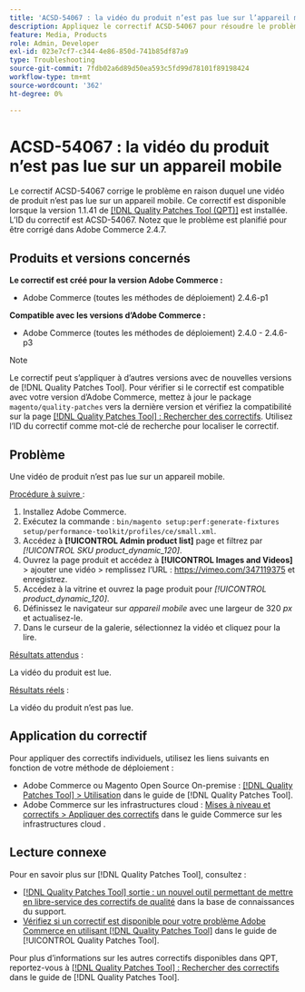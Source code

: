 ```yaml
---
title: 'ACSD-54067 : la vidéo du produit n’est pas lue sur l’appareil mobile'
description: Appliquez le correctif ACSD-54067 pour résoudre le problème d’Adobe Commerce en raison duquel une vidéo de produit n’est pas lue sur un appareil mobile.
feature: Media, Products
role: Admin, Developer
exl-id: 023e7cf7-c344-4e86-850d-741b85df87a9
type: Troubleshooting
source-git-commit: 7fdb02a6d89d50ea593c5fd99d78101f89198424
workflow-type: tm+mt
source-wordcount: '362'
ht-degree: 0%

---
```


# ACSD-54067 : la vidéo du produit n’est pas lue sur un appareil mobile

Le correctif ACSD-54067 corrige le problème en raison duquel une vidéo de produit n’est pas lue sur un appareil mobile. Ce correctif est disponible lorsque la version 1.1.41 de [[!DNL Quality Patches Tool (QPT)]](https://experienceleague.adobe.com/fr/docs/commerce-operations/tools/quality-patches-tool/quality-patches-tool-to-self-serve-quality-patches) est installée. L’ID du correctif est ACSD-54067. Notez que le problème est planifié pour être corrigé dans Adobe Commerce 2.4.7.

## Produits et versions concernés

**Le correctif est créé pour la version Adobe Commerce :**

* Adobe Commerce (toutes les méthodes de déploiement) 2.4.6-p1

**Compatible avec les versions d’Adobe Commerce :**

* Adobe Commerce (toutes les méthodes de déploiement) 2.4.0 - 2.4.6-p3

>[!NOTE]
>
>Le correctif peut s’appliquer à d’autres versions avec de nouvelles versions de [!DNL Quality Patches Tool]. Pour vérifier si le correctif est compatible avec votre version d’Adobe Commerce, mettez à jour le package `magento/quality-patches` vers la dernière version et vérifiez la compatibilité sur la page [[!DNL Quality Patches Tool] : Rechercher des correctifs](https://experienceleague.adobe.com/tools/commerce-quality-patches/index.html?lang=fr). Utilisez l’ID du correctif comme mot-clé de recherche pour localiser le correctif.

## Problème

Une vidéo de produit n’est pas lue sur un appareil mobile.

<u>Procédure à suivre </u> :

1. Installez Adobe Commerce.
1. Exécutez la commande :
   `bin/magento setup:perf:generate-fixtures setup/performance-toolkit/profiles/ce/small.xml`.
1. Accédez à **[!UICONTROL Admin product list]** page et filtrez par *[!UICONTROL SKU product_dynamic_120]*.
1. Ouvrez la page produit et accédez à **[!UICONTROL Images and Videos]** > ajouter une vidéo > remplissez l’URL : https://vimeo.com/347119375 et enregistrez.
1. Accédez à la vitrine et ouvrez la page produit pour *[!UICONTROL product_dynamic_120]*.
1. Définissez le navigateur sur *appareil mobile* avec une largeur de 320 *px* et actualisez-le.
1. Dans le curseur de la galerie, sélectionnez la vidéo et cliquez pour la lire.

<u>Résultats attendus</u> :

La vidéo du produit est lue.

<u>Résultats réels</u> :

La vidéo du produit n’est pas lue.

## Application du correctif

Pour appliquer des correctifs individuels, utilisez les liens suivants en fonction de votre méthode de déploiement :

* Adobe Commerce ou Magento Open Source On-premise : [[!DNL Quality Patches Tool] > Utilisation](/help/tools/quality-patches-tool/usage.md) dans le guide de [!DNL Quality Patches Tool].
* Adobe Commerce sur les infrastructures cloud : [Mises à niveau et correctifs > Appliquer des correctifs](https://experienceleague.adobe.com/docs/commerce-cloud-service/user-guide/develop/upgrade/apply-patches.html?lang=fr) dans le guide Commerce sur les infrastructures cloud .

## Lecture connexe

Pour en savoir plus sur [!DNL Quality Patches Tool], consultez :

* [[!DNL Quality Patches Tool] sortie : un nouvel outil permettant de mettre en libre-service des correctifs de qualité](https://experienceleague.adobe.com/fr/docs/commerce-operations/tools/quality-patches-tool/quality-patches-tool-to-self-serve-quality-patches) dans la base de connaissances du support.
* [Vérifiez si un correctif est disponible pour votre problème Adobe Commerce en utilisant [!DNL Quality Patches Tool]](/help/tools/quality-patches-tool/patches-available-in-qpt/check-patch-for-magento-issue-with-magento-quality-patches.md) dans le guide de [!UICONTROL Quality Patches Tool].


Pour plus d’informations sur les autres correctifs disponibles dans QPT, reportez-vous à [[!DNL Quality Patches Tool] : Rechercher des correctifs](https://experienceleague.adobe.com/tools/commerce-quality-patches/index.html?lang=fr) dans le guide de [!DNL Quality Patches Tool].
